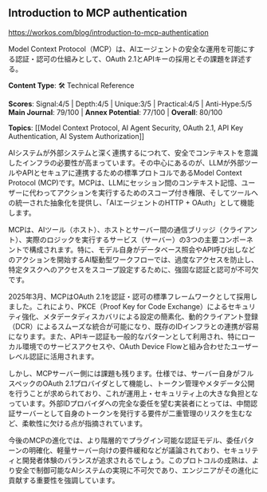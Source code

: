 ## Introduction to MCP authentication

https://workos.com/blog/introduction-to-mcp-authentication

Model Context Protocol（MCP）は、AIエージェントの安全な運用を可能にする認証・認可の仕組みとして、OAuth 2.1とAPIキーの採用とその課題を詳述する。

**Content Type**: 🛠️ Technical Reference

**Scores**: Signal:4/5 | Depth:4/5 | Unique:3/5 | Practical:4/5 | Anti-Hype:5/5
**Main Journal**: 79/100 | **Annex Potential**: 77/100 | **Overall**: 80/100

**Topics**: [[Model Context Protocol, AI Agent Security, OAuth 2.1, API Key Authentication, AI System Authorization]]

AIシステムが外部システムと深く連携するにつれて、安全でコンテキストを意識したインフラの必要性が高まっています。その中心にあるのが、LLMが外部ツールやAPIとセキュアに連携するための標準プロトコルであるModel Context Protocol (MCP)です。MCPは、LLMにセッション間のコンテキスト記憶、ユーザーに代わってアクションを実行するためのスコープ付き権限、そしてツールへの統一された抽象化を提供し、「AIエージェントのHTTP + OAuth」として機能します。

MCPは、AIツール（ホスト）、ホストとサーバー間の通信ブリッジ（クライアント）、実際のロジックを実行するサービス（サーバー）の3つの主要コンポーネントで構成されます。特に、モデル自身がデータベース照会やAPI呼び出しなどのアクションを開始するAI駆動型ワークフローでは、過度なアクセスを防止し、特定タスクへのアクセスをスコープ設定するために、強固な認証と認可が不可欠です。

2025年3月、MCPはOAuth 2.1を認証・認可の標準フレームワークとして採用しました。これにより、PKCE（Proof Key for Code Exchange）によるセキュリティ強化、メタデータディスカバリによる設定の簡素化、動的クライアント登録（DCR）によるスムーズな統合が可能になり、既存のIDインフラとの連携が容易になります。また、APIキー認証も一般的なパターンとして利用され、特にローカル環境でのサービスアクセスや、OAuth Device Flowと組み合わせたユーザーレベル認証に活用されます。

しかし、MCPサーバー側には課題も残ります。仕様では、サーバー自身がフルスペックのOAuth 2.1プロバイダとして機能し、トークン管理やメタデータ公開を行うことが求められており、これが運用上・セキュリティ上の大きな負担となっています。外部IDプロバイダへの完全な委任を望む実装者にとっては、中間認証サーバーとして自身のトークンを発行する要件が二重管理のリスクを生むなど、柔軟性に欠ける点が指摘されています。

今後のMCPの進化では、より階層的でプラグイン可能な認証モデル、委任パターンの明確化、軽量サーバー向けの要件緩和などが議論されており、セキュリティと開発者体験のバランスが追求されるでしょう。このプロトコルの成熟は、より安全で制御可能なAIシステムの実現に不可欠であり、エンジニアがその進化に貢献する重要性を強調しています。